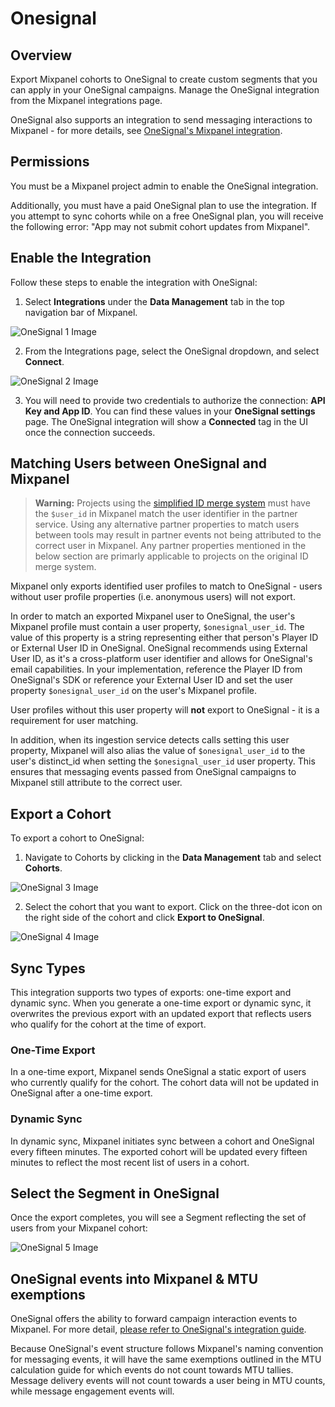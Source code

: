 # Onesignal


## Overview

Export Mixpanel cohorts to OneSignal to create custom segments that you can apply in your OneSignal campaigns. Manage the OneSignal integration from the Mixpanel integrations page.

OneSignal also supports an integration to send messaging interactions to Mixpanel - for more details, see [OneSignal's Mixpanel integration](https://documentation.onesignal.com/docs/mixpanel).

## Permissions

You must be a Mixpanel project admin to enable the OneSignal integration.

Additionally, you must have a paid OneSignal plan to use the integration. If you attempt to sync cohorts while on a free OneSignal plan, you will receive the following error: "App may not submit cohort updates from Mixpanel".

## Enable the Integration

Follow these steps to enable the integration with OneSignal:

1. Select **Integrations** under the **Data Management** tab in the top navigation bar of Mixpanel.

![OneSignal 1 Image](/onesignal1.png)

2. From the Integrations page, select the OneSignal dropdown, and select **Connect**.

![OneSignal 2 Image](/onesignal6.png)

3. You will need to provide two credentials to authorize the connection: **API Key and App ID**. You can find these values in your **OneSignal settings** page. The OneSignal integration will show a **Connected** tag in the UI once the connection succeeds. 

## Matching Users between OneSignal and Mixpanel

> **Warning:** Projects using the [simplified ID merge system](/docs/implementation/identifying-users#simplified-vs-original-id-merge) must have the `$user_id` in Mixpanel match the user identifier in the partner service. Using any alternative partner properties to match users between tools may result in partner events not being attributed to the correct user in Mixpanel. Any partner properties mentioned in the below section are primarly applicable to projects on the original ID merge system.

Mixpanel only exports identified user profiles to match to OneSignal - users without user profile properties (i.e. anonymous users) will not export.

In order to match an exported Mixpanel user to OneSignal, the user's Mixpanel profile must contain a user property, `$onesignal_user_id`. The value of this property is a string representing either that person's Player ID or External User ID in OneSignal. OneSignal recommends using External User ID, as it's a cross-platform user identifier and allows for OneSignal's email capabilities. In your implementation, reference the Player ID from OneSignal's SDK or reference your External User ID and set the user property `$onesignal_user_id` on the user's Mixpanel profile.

User profiles without this user property will **not** export to OneSignal - it is a requirement for user matching.

In addition, when its ingestion service detects calls setting this user property, Mixpanel will also alias the value of `$onesignal_user_id` to the user's distinct_id when setting the `$onesignal_user_id` user property. This ensures that messaging events passed from OneSignal campaigns to Mixpanel still attribute to the correct user.

## Export a Cohort
To export a cohort to OneSignal: 

1. Navigate to Cohorts by clicking in the **Data Management** tab and select **Cohorts**.

![OneSignal 3 Image](/onesignal3.png)

2. Select the cohort that you want to export. Click on the three-dot icon on the right side of the cohort and click **Export to OneSignal**.

![OneSignal 4 Image](/onesignal4.png)

## Sync Types
This integration supports two types of exports: one-time export and dynamic sync. When you generate a one-time export or dynamic sync, it overwrites the previous export with an updated export that reflects users who qualify for the cohort at the time of export.

### One-Time Export
In a one-time export, Mixpanel sends OneSignal a static export of users who currently qualify for the cohort. The cohort data will not be updated in OneSignal after a one-time export.

### Dynamic Sync
In dynamic sync, Mixpanel initiates sync between a cohort and OneSignal every fifteen minutes. The exported cohort will be updated every fifteen minutes to reflect the most recent list of users in a cohort.

## Select the Segment in OneSignal

Once the export completes, you will see a Segment reflecting the set of users from your Mixpanel cohort:

![OneSignal 5 Image](/onesignal5.png)

## OneSignal events into Mixpanel & MTU exemptions

OneSignal offers the ability to forward campaign interaction events to Mixpanel. For more detail, [please refer to OneSignal's integration guide](https://documentation.onesignal.com/docs/mixpanel).

Because OneSignal's event structure follows Mixpanel's naming convention for messaging events, it will have the same exemptions outlined in the MTU calculation guide for which events do not count towards MTU tallies. Message delivery events will not count towards a user being in MTU counts, while message engagement events will.
